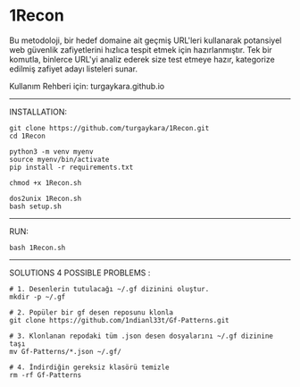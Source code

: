 # 1Recon
Bu metodoloji, bir hedef domaine ait geçmiş URL'leri kullanarak potansiyel web güvenlik zafiyetlerini hızlıca tespit etmek için hazırlanmıştır.
Tek bir komutla, binlerce URL'yi analiz ederek size test etmeye hazır, kategorize edilmiş zafiyet adayı listeleri sunar.  

Kullanım Rehberi için: turgaykara.github.io

---
  
INSTALLATION:  
```
git clone https://github.com/turgaykara/1Recon.git
cd 1Recon

python3 -m venv myenv
source myenv/bin/activate
pip install -r requirements.txt

chmod +x 1Recon.sh

dos2unix 1Recon.sh
bash setup.sh
```

---

RUN: 
```
bash 1Recon.sh
```

---
  
SOLUTIONS 4 POSSIBLE PROBLEMS :  
```
# 1. Desenlerin tutulacağı ~/.gf dizinini oluştur.
mkdir -p ~/.gf

# 2. Popüler bir gf desen reposunu klonla
git clone https://github.com/1ndianl33t/Gf-Patterns.git

# 3. Klonlanan repodaki tüm .json desen dosyalarını ~/.gf dizinine taşı
mv Gf-Patterns/*.json ~/.gf/

# 4. İndirdiğin gereksiz klasörü temizle
rm -rf Gf-Patterns
